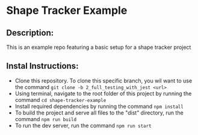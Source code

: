 # Shape Tracker Example

## Description:

This is an example repo featuring a basic setup for a shape tracker project

## Instal Instructions:

- Clone this repository. To clone this specific branch, you wil want to use the command `git clone -b 2_full_testing_with_jest <url>`
- Using terminal, navigate to the root folder of this project by running the command `cd shape-tracker-example`
- Install required dependencies by running the command `npm install`
- To build the project and serve all files to the "dist" directory, run the command `npm run build`
- To run the dev server, run the command `npm run start`
